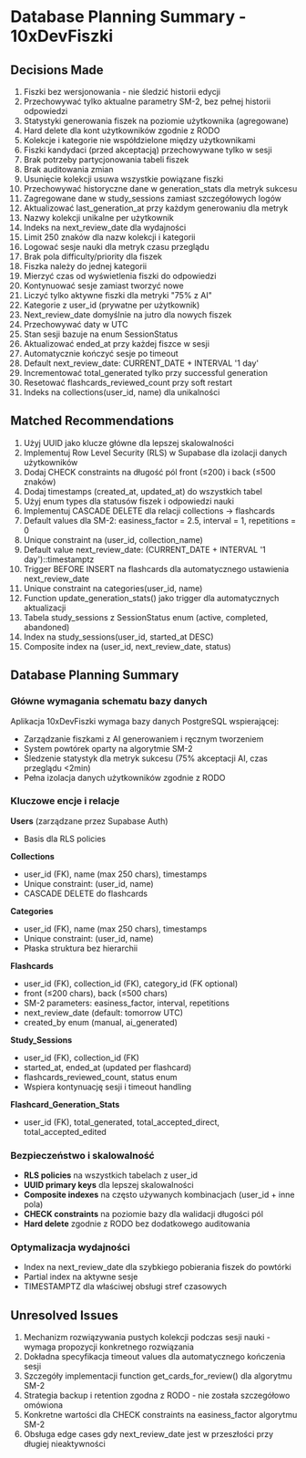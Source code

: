 # Database Planning Summary - 10xDevFiszki

## Decisions Made

1. Fiszki bez wersjonowania - nie śledzić historii edycji
2. Przechowywać tylko aktualne parametry SM-2, bez pełnej historii odpowiedzi
3. Statystyki generowania fiszek na poziomie użytkownika (agregowane)
4. Hard delete dla kont użytkowników zgodnie z RODO
5. Kolekcje i kategorie nie współdzielone między użytkownikami
6. Fiszki kandydaci (przed akceptacją) przechowywane tylko w sesji
7. Brak potrzeby partycjonowania tabeli fiszek
8. Brak auditowania zmian
9. Usunięcie kolekcji usuwa wszystkie powiązane fiszki
10. Przechowywać historyczne dane w generation_stats dla metryk sukcesu
11. Zagregowane dane w study_sessions zamiast szczegółowych logów
12. Aktualizować last_generation_at przy każdym generowaniu dla metryk
13. Nazwy kolekcji unikalne per użytkownik
14. Indeks na next_review_date dla wydajności
15. Limit 250 znaków dla nazw kolekcji i kategorii
16. Logować sesje nauki dla metryk czasu przeglądu
17. Brak pola difficulty/priority dla fiszek
18. Fiszka należy do jednej kategorii
19. Mierzyć czas od wyświetlenia fiszki do odpowiedzi
20. Kontynuować sesje zamiast tworzyć nowe
21. Liczyć tylko aktywne fiszki dla metryki "75% z AI"
22. Kategorie z user_id (prywatne per użytkownik)
23. Next_review_date domyślnie na jutro dla nowych fiszek
24. Przechowywać daty w UTC
25. Stan sesji bazuje na enum SessionStatus
26. Aktualizować ended_at przy każdej fiszce w sesji
27. Automatycznie kończyć sesje po timeout
28. Default next_review_date: CURRENT_DATE + INTERVAL '1 day'
29. Incrementować total_generated tylko przy successful generation
30. Resetować flashcards_reviewed_count przy soft restart
31. Indeks na collections(user_id, name) dla unikalności

## Matched Recommendations

1. Użyj UUID jako klucze główne dla lepszej skalowalności
2. Implementuj Row Level Security (RLS) w Supabase dla izolacji danych użytkowników
3. Dodaj CHECK constraints na długość pól front (≤200) i back (≤500 znaków)
4. Dodaj timestamps (created_at, updated_at) do wszystkich tabel
5. Użyj enum types dla statusów fiszek i odpowiedzi nauki
6. Implementuj CASCADE DELETE dla relacji collections -> flashcards
7. Default values dla SM-2: easiness_factor = 2.5, interval = 1, repetitions = 0
8. Unique constraint na (user_id, collection_name)
9. Default value next_review_date: (CURRENT_DATE + INTERVAL '1 day')::timestamptz
10. Trigger BEFORE INSERT na flashcards dla automatycznego ustawienia next_review_date
11. Unique constraint na categories(user_id, name)
12. Function update_generation_stats() jako trigger dla automatycznych aktualizacji
13. Tabela study_sessions z SessionStatus enum (active, completed, abandoned)
14. Index na study_sessions(user_id, started_at DESC)
15. Composite index na (user_id, next_review_date, status)

## Database Planning Summary

### Główne wymagania schematu bazy danych

Aplikacja 10xDevFiszki wymaga bazy danych PostgreSQL wspierającej:
- Zarządzanie fiszkami z AI generowaniem i ręcznym tworzeniem
- System powtórek oparty na algorytmie SM-2
- Śledzenie statystyk dla metryk sukcesu (75% akceptacji AI, czas przeglądu <2min)
- Pełna izolacja danych użytkowników zgodnie z RODO

### Kluczowe encje i relacje

**Users** (zarządzane przez Supabase Auth)
- Basis dla RLS policies

**Collections**
- user_id (FK), name (max 250 chars), timestamps
- Unique constraint: (user_id, name)
- CASCADE DELETE do flashcards

**Categories** 
- user_id (FK), name (max 250 chars), timestamps
- Unique constraint: (user_id, name)
- Płaska struktura bez hierarchii

**Flashcards**
- user_id (FK), collection_id (FK), category_id (FK optional)
- front (≤200 chars), back (≤500 chars)
- SM-2 parameters: easiness_factor, interval, repetitions
- next_review_date (default: tomorrow UTC)
- created_by enum (manual, ai_generated)

**Study_Sessions**
- user_id (FK), collection_id (FK)
- started_at, ended_at (updated per flashcard)
- flashcards_reviewed_count, status enum
- Wspiera kontynuację sesji i timeout handling

**Flashcard_Generation_Stats**
- user_id (FK), total_generated, total_accepted_direct, total_accepted_edited

### Bezpieczeństwo i skalowalność

- **RLS policies** na wszystkich tabelach z user_id
- **UUID primary keys** dla lepszej skalowalności
- **Composite indexes** na często używanych kombinacjach (user_id + inne pola)
- **CHECK constraints** na poziomie bazy dla walidacji długości pól
- **Hard delete** zgodnie z RODO bez dodatkowego auditowania

### Optymalizacja wydajności

- Index na next_review_date dla szybkiego pobierania fiszek do powtórki
- Partial index na aktywne sesje
- TIMESTAMPTZ dla właściwej obsługi stref czasowych

## Unresolved Issues

1. Mechanizm rozwiązywania pustych kolekcji podczas sesji nauki - wymaga propozycji konkretnego rozwiązania
2. Dokładna specyfikacja timeout values dla automatycznego kończenia sesji
3. Szczegóły implementacji function get_cards_for_review() dla algorytmu SM-2
4. Strategia backup i retention zgodna z RODO - nie została szczegółowo omówiona
5. Konkretne wartości dla CHECK constraints na easiness_factor algorytmu SM-2
6. Obsługa edge cases gdy next_review_date jest w przeszłości przy długiej nieaktywności 